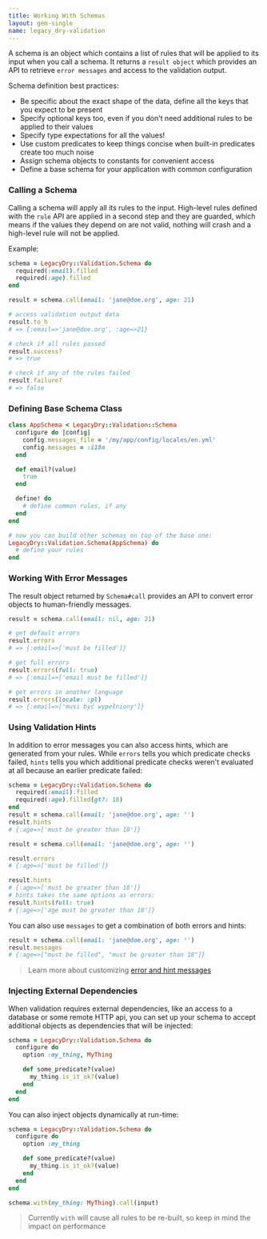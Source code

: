 ```yaml
---
title: Working With Schemas
layout: gem-single
name: legacy_dry-validation
---
```


A schema is an object which contains a list of rules that will be applied to its input when you call a schema. It returns a `result object` which provides an API to retrieve `error messages` and access to the validation output.

Schema definition best practices:

* Be specific about the exact shape of the data, define all the keys that you expect to be present
* Specify optional keys too, even if you don't need additional rules to be applied to their values
* Specify type expectations for all the values!
* Use custom predicates to keep things concise when built-in predicates create too much noise
* Assign schema objects to constants for convenient access
* Define a base schema for your application with common configuration

### Calling a Schema

Calling a schema will apply all its rules to the input. High-level rules defined with the `rule` API are applied in a second step and they are guarded, which means if the values they depend on are not valid, nothing will crash and a high-level rule will not be applied.

Example:

``` ruby
schema = LegacyDry::Validation.Schema do
  required(:email).filled
  required(:age).filled
end

result = schema.call(email: 'jane@doe.org', age: 21)

# access validation output data
result.to_h
# => {:email=>'jane@doe.org', :age=>21}

# check if all rules passed
result.success?
# => true

# check if any of the rules failed
result.failure?
# => false
```

### Defining Base Schema Class

``` ruby
class AppSchema < LegacyDry::Validation::Schema
  configure do |config|
    config.messages_file = '/my/app/config/locales/en.yml'
    config.messages = :i18n
  end

  def email?(value)
    true
  end

  define! do
    # define common rules, if any
  end
end

# now you can build other schemas on top of the base one:
LegacyDry::Validation.Schema(AppSchema) do
  # define your rules
end
```

### Working With Error Messages

The result object returned by `Schema#call` provides an API to convert error objects to human-friendly messages.

``` ruby
result = schema.call(email: nil, age: 21)

# get default errors
result.errors
# => {:email=>['must be filled']}

# get full errors
result.errors(full: true)
# => {:email=>['email must be filled']}

# get errors in another language
result.errors(locale: :pl)
# => {:email=>['musi być wypełniony']}
```

### Using Validation Hints

In addition to error messages you can also access hints, which are generated from your rules. While `errors` tells you which predicate checks failed, `hints` tells you which additional predicate checks weren't evaluated at all because an earlier predicate failed:

``` ruby
schema = LegacyDry::Validation.Schema do
  required(:email).filled
  required(:age).filled(gt?: 18)
end
result = schema.call(email: 'jane@doe.org', age: '')
result.hints
# {:age=>['must be greater than 18']}

result = schema.call(email: 'jane@doe.org', age: '')

result.errors
# {:age=>['must be filled']}

result.hints
# {:age=>['must be greater than 18']}
# hints takes the same options as errors:
result.hints(full: true)
# {:age=>['age must be greater than 18']}
```

You can also use `messages` to get a combination of both errors and hints:

```ruby
result = schema.call(email: 'jane@doe.org', age: '')
result.messages
# {:age=>["must be filled", "must be greater than 18"]}
```

> Learn more about customizing [error and hint messages](/gems/dry-validation/0.13/error-messages)

### Injecting External Dependencies

When validation requires external dependencies, like an access to a database or some remote HTTP api, you can set up your schema to accept additional objects as dependencies that will be injected:

``` ruby
schema = LegacyDry::Validation.Schema do
  configure do
    option :my_thing, MyThing

    def some_predicate?(value)
      my_thing.is_it_ok?(value)
    end
  end
end
```

You can also inject objects dynamically at run-time:

``` ruby
schema = LegacyDry::Validation.Schema do
  configure do
    option :my_thing

    def some_predicate?(value)
      my_thing.is_it_ok?(value)
    end
  end
end

schema.with(my_thing: MyThing).call(input)
```

> Currently `with` will cause all rules to be re-built, so keep in mind the impact on performance
